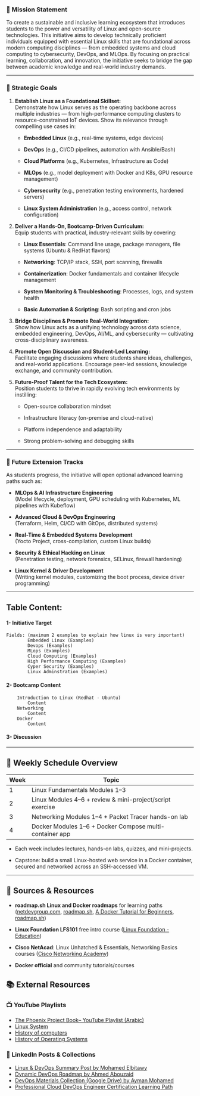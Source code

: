 
### **📌 Mission Statement**

To create a sustainable and inclusive learning ecosystem that introduces students to the power and versatility of Linux and open-source technologies. This initiative aims to develop technically proficient individuals equipped with essential Linux skills that are foundational across modern computing disciplines — from embedded systems and cloud computing to cybersecurity, DevOps, and MLOps. By focusing on practical learning, collaboration, and innovation, the initiative seeks to bridge the gap between academic knowledge and real-world industry demands.

---

### **🎯 Strategic Goals**

1. **Establish Linux as a Foundational Skillset:**  
    Demonstrate how Linux serves as the operating backbone across multiple industries — from high-performance computing clusters to resource-constrained IoT devices. Show its relevance through compelling use cases in:
    
    - **Embedded Linux** (e.g., real-time systems, edge devices)
        
    - **DevOps** (e.g., CI/CD pipelines, automation with Ansible/Bash)
        
    - **Cloud Platforms** (e.g., Kubernetes, Infrastructure as Code)
        
    - **MLOps** (e.g., model deployment with Docker and K8s, GPU resource management)
        
    - **Cybersecurity** (e.g., penetration testing environments, hardened servers)
        
    - **Linux System Administration** (e.g., access control, network configuration)
    
       
2. **Deliver a Hands-On, Bootcamp-Driven Curriculum:**  
    Equip students with practical, industry-relevant skills by covering:
    
    - **Linux Essentials**: Command line usage, package managers, file systems (Ubuntu & RedHat flavors)
        
    - **Networking**: TCP/IP stack, SSH, port scanning, firewalls
        
    - **Containerization**: Docker fundamentals and container lifecycle management
        
    - **System Monitoring & Troubleshooting**: Processes, logs, and system health
        
    - **Basic Automation & Scripting**: Bash scripting and cron jobs


3. **Bridge Disciplines & Promote Real-World Integration:**  
    Show how Linux acts as a unifying technology across data science, embedded engineering, DevOps, AI/ML, and cybersecurity — cultivating cross-disciplinary awareness.

   
3. **Promote Open Discussion and Student-Led Learning:**  
    Facilitate engaging discussions where students share ideas, challenges, and real-world applications. Encourage peer-led sessions, knowledge exchange, and community contribution.


4. **Future-Proof Talent for the Tech Ecosystem:**  
    Position students to thrive in rapidly evolving tech environments by instilling:
    
    - Open-source collaboration mindset
        
    - Infrastructure literacy (on-premise and cloud-native)
        
    - Platform independence and adaptability
        
    - Strong problem-solving and debugging skills
        

---

### **🚀 Future Extension Tracks**

As students progress, the initiative will open optional advanced learning paths such as:

- **MLOps & AI Infrastructure Engineering**  
    (Model lifecycle, deployment, GPU scheduling with Kubernetes, ML pipelines with Kubeflow)
    
- **Advanced Cloud & DevOps Engineering**  
    (Terraform, Helm, CI/CD with GitOps, distributed systems)
    
- **Real-Time & Embedded Systems Development**  
    (Yocto Project, cross-compilation, custom Linux builds)
    
- **Security & Ethical Hacking on Linux**  
    (Penetration testing, network forensics, SELinux, firewall hardening)
    
- **Linux Kernel & Driver Development**  
    (Writing kernel modules, customizing the boot process, device driver programming)
    

---
## Table Content:
#### 1- Initiative Target 
	Fields: (maximum 2 examples to explain how linux is very important)
			Embedded Linux (Examples) 
			Devops (Examples)
			MLops (Examples)
			Cloud Computing (Examples)
			High Performance Computing (Examples)
			Cyper Security (Examples)
			Linux Adminstration (Examples)
#### 2- Bootcamp Content
		Introduction to Linux (Redhat - Ubuntu) 
			Content
		Networking
			Content
		Docker
			Content
#### 3- Discussion

---
## 📅 Weekly Schedule Overview

| Week | Topic                                                     |
| ---- | --------------------------------------------------------- |
| 1    | Linux Fundamentals Modules 1–3                            |
| 2    | Linux Modules 4–6 + review & mini-project/script exercise |
| 3    | Networking Modules 1–4 + Packet Tracer hands-on lab       |
| 4    | Docker Modules 1–6 + Docker Compose multi-container app   |

- Each week includes lectures, hands-on labs, quizzes, and mini-projects.
    
- Capstone: build a small Linux-hosted web service in a Docker container, secured and networked across an SSH-accessed VM.
---

## 📌 Sources & Resources

- **roadmap.sh Linux and Docker roadmaps** for learning paths ([netdevgroup.com](https://www.netdevgroup.com/online/courses/open-source/linux-essentials?utm_source=chatgpt.com "Linux Essentials - Online Courses & Labs Training | NDG"), [roadmap.sh](https://roadmap.sh/get-started?utm_source=chatgpt.com "Get AI-Powered Learning Guidance - Developer Roadmaps"), [A Docker Tutorial for Beginners](https://docker-curriculum.com/?utm_source=chatgpt.com "A Docker Tutorial for Beginners"), [roadmap.sh](https://roadmap.sh/linux?utm_source=chatgpt.com "Linux Roadmap - Developer Roadmaps"))
    
- **Linux Foundation LFS101** free intro course ([Linux Foundation - Education](https://training.linuxfoundation.org/training/introduction-to-linux/?utm_source=chatgpt.com "Introduction to Linux (LFS101) - Linux Foundation - Education"))
    
- **Cisco NetAcad**: Linux Unhatched & Essentials, Networking Basics courses ([Cisco Networking Academy](https://www.netacad.com/courses/linux-unhatched?utm_source=chatgpt.com "Linux Unhatched: A Free 8-Hour Course Covering the Basics"))
    
- **Docker official** and community tutorials/courses

## 📚 External Resources

### 📺 YouTube Playlists
- [The Phoenix Project Book– YouTube Playlist (Arabic)](https://www.youtube.com/playlist?list=PLD4aO0164aLCjzz1INjEVGyQcBixL7hle)
- [Linux System](https://www.youtube.com/playlist?list=PL8pYI62gCNsWTppELEUCpforC4avEiLox)
- [History of computers](https://www.youtube.com/watch?v=ExdlU2zwvyM&list=PL8pYI62gCNsWZeum5ynEDd3PtD-C6K4s3&index=4&ab_channel=anaHr)
- [History of Operating Systems](https://www.youtube.com/watch?v=fxXGLMPJnFQ&ab_channel=anaHr)

### 🔗 LinkedIn Posts & Collections
- [Linux & DevOps Summary Post by Mohamed Elbitawy](https://www.linkedin.com/posts/mohamedelbitawy_%D8%A7%D9%84%D8%B3%D9%84%D8%A7%D9%85-%D8%B9%D9%84%D9%8A%D9%83%D9%85-%D8%AF%D8%A7-%D9%83%D9%84-%D8%A7%D9%84%D8%AA%D9%84%D8%AE%D9%8A%D8%B5-%D8%A7%D9%84%D9%84%D9%8A-%D8%AA%D9%85-%D8%A7%D9%84%D8%A7%D9%86%D8%AA%D9%87%D8%A7%D8%A1-activity-7257719142873513984-11WZ?utm_source=share&utm_medium=member_desktop)
- [Dynamic DevOps Roadmap by Ahmed Abouzaid](https://www.linkedin.com/posts/aabouzaid_dynamicdevopsroadmap-roadmap-devops-activity-7261679094931582977-mEjP?utm_source=share&utm_medium=member_desktop)
- [DevOps Materials Collection (Google Drive) by Ayman Mohamed](https://www.linkedin.com/posts/ayman-mohamed1043_devops-materials-google-drive-activity-7250043708832694273-v56g?utm_source=share&utm_medium=member_desktop)
- [Professional Cloud DevOps Engineer Certification Learning Path](https://partner.cloudskillsboost.google/paths/83)

